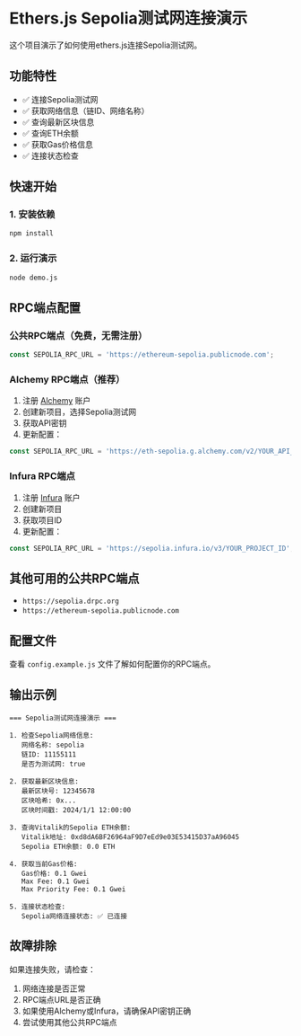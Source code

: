 # Ethers.js Sepolia测试网连接演示

这个项目演示了如何使用ethers.js连接Sepolia测试网。

## 功能特性

- ✅ 连接Sepolia测试网
- ✅ 获取网络信息（链ID、网络名称）
- ✅ 查询最新区块信息
- ✅ 查询ETH余额
- ✅ 获取Gas价格信息
- ✅ 连接状态检查

## 快速开始

### 1. 安装依赖

```bash
npm install
```

### 2. 运行演示

```bash
node demo.js
```

## RPC端点配置

### 公共RPC端点（免费，无需注册）

```javascript
const SEPOLIA_RPC_URL = 'https://ethereum-sepolia.publicnode.com';
```

### Alchemy RPC端点（推荐）

1. 注册 [Alchemy](https://www.alchemy.com/) 账户
2. 创建新项目，选择Sepolia测试网
3. 获取API密钥
4. 更新配置：

```javascript
const SEPOLIA_RPC_URL = 'https://eth-sepolia.g.alchemy.com/v2/YOUR_API_KEY';
```

### Infura RPC端点

1. 注册 [Infura](https://infura.io/) 账户
2. 创建新项目
3. 获取项目ID
4. 更新配置：

```javascript
const SEPOLIA_RPC_URL = 'https://sepolia.infura.io/v3/YOUR_PROJECT_ID';
```

## 其他可用的公共RPC端点

- `https://sepolia.drpc.org`
- `https://ethereum-sepolia.publicnode.com`

## 配置文件

查看 `config.example.js` 文件了解如何配置你的RPC端点。

## 输出示例

```
=== Sepolia测试网连接演示 ===

1. 检查Sepolia网络信息:
   网络名称: sepolia
   链ID: 11155111
   是否为测试网: true

2. 获取最新区块信息:
   最新区块号: 12345678
   区块哈希: 0x...
   区块时间戳: 2024/1/1 12:00:00

3. 查询Vitalik的Sepolia ETH余额:
   Vitalik地址: 0xd8dA6BF26964aF9D7eEd9e03E53415D37aA96045
   Sepolia ETH余额: 0.0 ETH

4. 获取当前Gas价格:
   Gas价格: 0.1 Gwei
   Max Fee: 0.1 Gwei
   Max Priority Fee: 0.1 Gwei

5. 连接状态检查:
   Sepolia网络连接状态: ✅ 已连接
```

## 故障排除

如果连接失败，请检查：

1. 网络连接是否正常
2. RPC端点URL是否正确
3. 如果使用Alchemy或Infura，请确保API密钥正确
4. 尝试使用其他公共RPC端点
